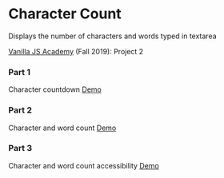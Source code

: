 # Character Count
Displays the number of characters and words typed in textarea

[Vanilla JS Academy](https://vanillajsacademy.com/) (Fall 2019): Project 2

### Part 1
Character countdown [Demo](https://letioneill.github.io/character-count/01-character-count.html)

### Part 2
Character and word count [Demo](https://letioneill.github.io/character-count/02-character-and-word-count.html)

### Part 3
Character and word count accessibility [Demo](https://letioneill.github.io/character-count/03-character-and-word-count-accessibility.html)
